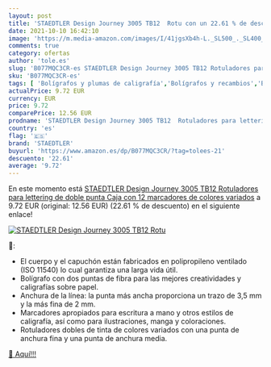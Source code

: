 ```yaml
---
layout: post
title: 'STAEDTLER Design Journey 3005 TB12  Rotu con un 22.61 % de descuento'
date: 2021-10-10 16:42:10
image: 'https://m.media-amazon.com/images/I/41jgsXb4h-L._SL500_._SL400_.jpg'
comments: true
category: ofertas
author: 'tole.es'
slug: 'B077MQC3CR-es STAEDTLER Design Journey 3005 TB12 Rotuladores para...'
sku: 'B077MQC3CR-es'
tags: [ 'Bolígrafos y plumas de caligrafía','Bolígrafos y recambios','Bolígrafos, lápices y útiles de escritura','Oficina y papelería','rotuladores','staedtler', ]
actualPrice: 9.72 EUR
currency: EUR
price: 9.72
comparePrice: 12.56 EUR
prodname: 'STAEDTLER Design Journey 3005 TB12  Rotuladores para lettering de doble punta  Caja con 12 marcadores de colores variados'
country: 'es'
flag: '🇪🇸'
brand: 'STAEDTLER'
buyurl: 'https://www.amazon.es/dp/B077MQC3CR/?tag=tolees-21'
descuento: '22.61'
average: '9.72'
---
```


En este momento está [STAEDTLER Design Journey 3005 TB12  Rotuladores para lettering de doble punta  Caja con 12 marcadores de colores variados](https://www.amazon.es/dp/B077MQC3CR/?tag=tolees-21) a 9.72 EUR (original: 12.56 EUR) (22.61 %  de descuento) en el siguiente enlace!

[![STAEDTLER Design Journey 3005 TB12  Rotu](https://m.media-amazon.com/images/I/41jgsXb4h-L._SL500_._SL400_.jpg)](https://www.amazon.es/dp/B077MQC3CR/?tag=tolees-21)

🔎:

- El cuerpo y el capuchón están fabricados en polipropileno ventilado (ISO 11540) lo cual garantiza una larga vida útil.
- Bolígrafo con dos puntas de fibra para las mejores creatividades y caligrafías sobre papel.
- Anchura de la línea: la punta más ancha proporciona un trazo de 3,5 mm y la más fina de 2 mm.
- Marcadores apropiados para escritura a mano y otros estilos de caligrafía, así como para ilustraciones, manga y coloraciones.
- Rotuladores dobles de tinta de colores variados con una punta de anchura fina y una punta de anchura media.

[🛒 Aquí!!!](https://www.amazon.es/dp/B077MQC3CR/?tag=tolees-21)
